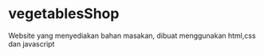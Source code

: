 # vegetablesShop
Website yang menyediakan bahan masakan, dibuat menggunakan html,css dan javascript
